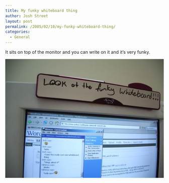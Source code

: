 ```yaml
---
title: My funky whiteboard thing
author: Josh Street
layout: post
permalink: /2005/02/10/my-funky-whiteboard-thing/
categories:
  - General
---
```

It sits on top of the monitor and you can write on it and it&#8217;s very funky.

![Look at the funky whiteboard!!!][1]

 [1]: /blog/wp-content/2005/02/funkywhiteboard.jpg